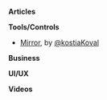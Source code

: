 **Articles**

**Tools/Controls**

* [Mirror](https://github.com/kostiakoval/Mirror), by [@kostiaKoval](https://twitter.com/kostiaKoval)

**Business**

**UI/UX**

**Videos**

